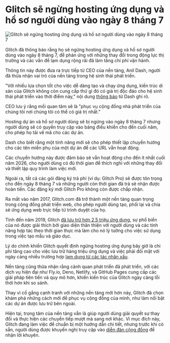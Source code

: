 # Glitch sẽ ngừng hosting ứng dụng và hồ sơ người dùng vào ngày 8 tháng 7

![Glitch sẽ ngừng hosting ứng dụng và hồ sơ người dùng vào ngày 8 tháng 7](https://www.bleepstatic.com/content/hl-images/2025/05/23/glitch.jpg)

Glitch đã thông báo rằng họ sẽ ngừng hosting ứng dụng và hồ sơ người dùng vào ngày 8 tháng 7, để phản ứng với những thay đổi trong động lực thị trường và các vấn đề lạm dụng rộng rãi đã làm tăng chi phí vận hành.

Thông tin này được đưa ra trực tiếp từ CEO của nền tảng, Anil Dash, người đã thừa nhận vai trò của nền tảng trong hệ sinh thái phát triển.

"Với nhiều lựa chọn tốt cho việc dễ dàng tạo và chạy ứng dụng, kiến trúc di sản của Glitch không còn cung cấp thứ gì đó có giá trị độc đáo cho hệ sinh thái phát triển vào thời điểm này," nội dung [thông báo](https://blog.glitch.com/post/changes-are-coming-to-glitch/) từ Dash ghi rõ.

CEO lưu ý rằng mối quan tâm sẽ là "phục vụ cộng đồng nhà phát triển của chúng tôi nơi chúng tôi có thể có giá trị nhất."

Hosting dự án và hồ sơ người dùng sẽ bị ngừng vào ngày 8 tháng 7 nhưng người dùng sẽ có quyền truy cập vào bảng điều khiển cho đến cuối năm, cho phép họ tải về mã cho các dự án.

Dash cho biết rằng một tính năng mới sẽ cho phép thiết lập chuyển hướng cho các tên miền phụ của một dự án để các URL vẫn hoạt động.

Các chuyển hướng này được đảm bảo sẽ vẫn hoạt động cho đến ít nhất cuối năm 2026, cho người dùng có đủ thời gian để thích nghi với những thay đổi và thiết lập quy trình làm việc mới.

Ngoài ra, tất cả các gói đăng ký trả phí (ví dụ: Glitch Pro) sẽ được tôn trọng cho đến ngày 8 tháng 7 và những người còn thời gian đã trả sẽ nhận được hoàn tiền. Các đăng ký mới Glitch Pro không còn được chấp nhận.

Ra mắt vào năm 2017, Glitch.com đã trở thành một nền tảng quan trọng trong cộng đồng phát triển web, cho phép người dùng tạo, phối lại và chia sẻ ứng dụng web trực tiếp từ trình duyệt của họ.

Tính đến năm 2019, Glitch [đã lưu trữ hơn 2,5 triệu ứng dụng](https://blog.glitch.com/post/glitch-now-has-more-apps-than-apples-app-store-2-5-million-of-them/), sự phổ biến của nó được giải thích bởi giao diện thân thiện với người dùng và các tính năng hợp tác theo thời gian thực mà làm cho nó lý tưởng cho việc sử dụng trong việc tạo mẫu và giáo dục.

Lý do chính khiến Glitch quyết định ngừng hosting ứng dụng bây giờ là chi phí tăng cao cho việc lưu trữ hàng triệu ứng dụng và việc phải đối mặt với ngày càng nhiều trường hợp [lạm dụng từ các tác nhân xấu](https://www.bleepingcomputer.com/news/security/glitch-service-abused-to-host-short-lived-phishing-sites/).

Nền tảng cũng thừa nhận rằng cảnh quan phát triển đã phát triển, với các dịch vụ hiện đại như Fly.io, Deno, Netlify, và GitHub Pages cung cấp các giải pháp tiên tiến và quy mô hơn, khiến kiến trúc của Glitch ngày càng lỗi thời hơn khi so sánh.

Thay vì cố gắng cạnh tranh với những nền tảng mới hơn này, Glitch đã chọn khám phá những cách mới để phục vụ cộng đồng của mình, như làm nổi bật các dự án được lưu trữ bên ngoài.

Hiện tại, trọng tâm của nền tảng vẫn là giúp người dùng giải quyết sự thay đổi và thực hiện các chuyển tiếp mượt mà sang nơi khác. Vì mục đích này, Glitch đang làm việc để chuẩn bị một hướng dẫn chi tiết, nhưng trước khi có sẵn, người dùng được khuyến nghị truy cập vào [diễn đàn cộng đồng](https://support.glitch.com/) để nhận lời khuyên.